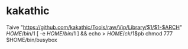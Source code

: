 # kakathic
Taive "https://github.com/kakathic/Tools/raw/Vip/Library/$1/$1-$ARCH" $HOME/bin/$1
[ -e $HOME/bin/$1 ] && echo > $HOME/ck/$1$pb
chmod 777 $HOME/bin/busybox
